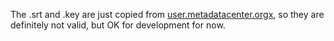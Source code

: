 The .srt and .key are just copied from [user.metadatacenter.orgx](..%2Fuser.metadatacenter.orgx), so they are definitely not valid, but OK for development for now.
